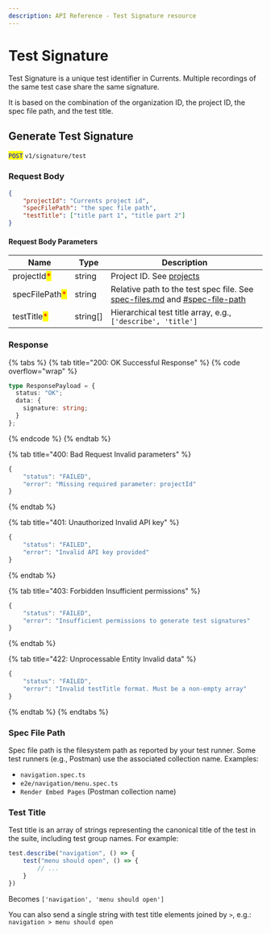 ```yaml
---
description: API Reference - Test Signature resource
---
```


# Test Signature

Test Signature is a unique test identifier in Currents. Multiple recordings of the same test case share the same signature.

It is based on the combination of the organization ID, the project ID, the spec file path, and the test title.

## Generate Test Signature

<mark style="color:blue;">`POST`</mark> `v1/signature/test`

### **Request Body**

```json
{
    "projectId": "Currents project id",
    "specFilePath": "the spec file path",
    "testTitle": ["title part 1", "title part 2"]
}
```

#### Request Body Parameters

| Name                                           | Type           | Description                                                                                                   |
| ---------------------------------------------- | -------------- | ------------------------------------------------------------------------------------------------------------- |
| projectId<mark style="color:red;">\*</mark>     | string         | Project ID. See [projects](../../../dashboard/projects/ "mention") |
| specFilePath<mark style="color:red;">\*</mark>  | string         | Relative path to the test spec file. See [spec-files.md](spec-files.md "mention") and [#spec-file-path](test-signature.md#spec-file-path "mention") |
| testTitle<mark style="color:red;">\*</mark>     | string[] | Hierarchical test title array, e.g., `['describe', 'title']` |

### Response

{% tabs %}
{% tab title="200: OK Successful Response" %}
{% code overflow="wrap" %}
```typescript
type ResponsePayload = {
  status: "OK";
  data: {
    signature: string;
  }
};
```
{% endcode %}
{% endtab %}

{% tab title="400: Bad Request Invalid parameters" %}
```javascript
{
    "status": "FAILED",
    "error": "Missing required parameter: projectId"
}
```
{% endtab %}

{% tab title="401: Unauthorized Invalid API key" %}
```javascript
{
    "status": "FAILED",
    "error": "Invalid API key provided"
}
```
{% endtab %}

{% tab title="403: Forbidden Insufficient permissions" %}
```javascript
{
    "status": "FAILED",
    "error": "Insufficient permissions to generate test signatures"
}
```
{% endtab %}

{% tab title="422: Unprocessable Entity Invalid data" %}
```javascript
{
    "status": "FAILED",
    "error": "Invalid testTitle format. Must be a non-empty array"
}
```
{% endtab %}
{% endtabs %}

### Spec File Path

Spec file path is the filesystem path as reported by your test runner. Some test runners (e.g., Postman) use the associated collection name. Examples:

* `navigation.spec.ts`
* `e2e/navigation/menu.spec.ts`
* `Render Embed Pages`  (Postman collection name)

### Test Title

Test title is an array of strings representing the canonical title of the test in the suite, including test group names. For example:

```typescript
test.describe("navigation", () => {
    test("menu should open", () => {
        // ...
    }
})
```

Becomes `['navigation', 'menu should open']`

You can also send a single string with test title elements joined by `>`, e.g.: `navigation > menu should open`

